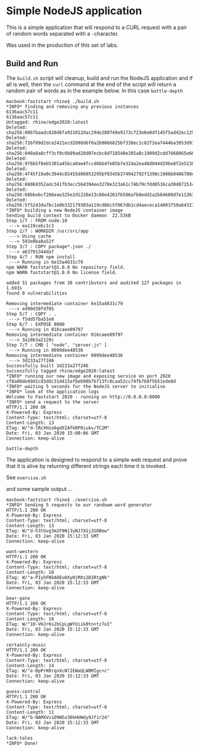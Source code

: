 # Simple NodeJS application

This is a simple application that will respond to a CURL request with a pair of random words separated with a `-`character.

Was used in the production of this set of labs.

## Build and Run

The `build.sh` script will cleanup, build and run the NodeJS application and if all is well, then the `curl` command at the end of the script will return a random pair of words as in the example below. In this case `battle-depth`

```
macbook:faststart rhine$ ./build.sh
*INFO* finding and removing any previous instances
6136aac57c11
6136aac57c11
Untagged: rhine/edge2020:latest
Deleted: sha256:0867baadc828d6fa931012dac29de280749e9173c723e6e0df145f5ad42ec129
Deleted: sha256:726f89d2dce2421ecd2098d6f0a2b9066825bf338ec1c82f2eaf444ba3953d97
Deleted: sha256:040a8a8cff3cf0c0b89ad28d07ecbc8d718540e385a8c1909d2cdd7668065e66
Deleted: sha256:976b5f8eb5301a45bca0ae4fccd6bb4fe85b7e324a2ea48d044d29be8f2e5138
Deleted: sha256:4f45f19a0c3944c85455d86053295bf03456374942792f1398c1906b8486780c
Deleted: sha256:88069352adc341fb3ecc564394ee3278e323a61c74b79cfdd6516ca30d871534
Deleted: sha256:68bbebcf286eae325e2d1228e13c86e4263f6586afb8edd2a2b64680d7e11363
Deleted: sha256:5f5243da7bc1e0b332179303a119cd86c5f067db1cd4aececa14803750a64323
*INFO* building a new NodeJS container image
Sending build context to Docker daemon  22.53kB
Step 1/7 : FROM node:10
 ---> ea119cebc1c3
Step 2/7 : WORKDIR /usr/src/app
 ---> Using cache
 ---> 593e0ba8a52f
Step 3/7 : COPY package*.json ./
 ---> a63701344da7
Step 4/7 : RUN npm install
 ---> Running in 6e15a4631c79
npm WARN faststart@1.0.0 No repository field.
npm WARN faststart@1.0.0 No license field.

added 51 packages from 38 contributors and audited 127 packages in 1.693s
found 0 vulnerabilities

Removing intermediate container 6e15a4631c79
 ---> ed90d30fdf05
Step 5/7 : COPY . .
 ---> f5dd57ba51e8
Step 6/7 : EXPOSE 8080
 ---> Running in 016caee09797
Removing intermediate container 016caee09797
 ---> 3a1863a2129c
Step 7/7 : CMD [ "node", "server.js" ]
 ---> Running in 0099dee48536
Removing intermediate container 0099dee48536
 ---> 3d233a27f246
Successfully built 3d233a27f246
Successfully tagged rhine/edge2020:latest
*INFO* running our new image and exposing service on port 2020
cf8a86de49d1cd3ddc314415afbeb98b7b713fc0caa52cc74fb7b8f5b51ede8d
*INFO* waiting 5 seconds for the NodeJS server to initialise
*INFO* look at the application logs
Welcome to Faststart 2020 - running on http://0.0.0.0:8080
*INFO* send a request to the server
HTTP/1.1 200 OK
X-Powered-By: Express
Content-Type: text/html; charset=utf-8
Content-Length: 13
ETag: W/"d-lRcXHzo6gdXIAfkRP0iukv/TC2M"
Date: Fri, 03 Jan 2020 15:00:06 GMT
Connection: keep-alive

battle-depth
```
The application is designed to respond to a simple web request and prove that it is alive by returning different strings each time it is invoked.

See `exercise.sh`

and some sample output ...

```
macbook:faststart rhine$ ./exercise.sh
*INFO* Sending 5 requests to our randowm word generator
HTTP/1.1 200 OK
X-Powered-By: Express
Content-Type: text/html; charset=utf-8
Content-Length: 13
ETag: W/"d-h3tUvg3m2F9Nj3yNJ7XGj2GOBew"
Date: Fri, 03 Jan 2020 15:12:33 GMT
Connection: keep-alive

want-western
HTTP/1.1 200 OK
X-Powered-By: Express
Content-Type: text/html; charset=utf-8
Content-Length: 10
ETag: W/"a-PIyhFNkAOEu0XyHjMXs2D1RtgNk"
Date: Fri, 03 Jan 2020 15:12:33 GMT
Connection: keep-alive

bear-gate
HTTP/1.1 200 OK
X-Powered-By: Express
Content-Type: text/html; charset=utf-8
Content-Length: 16
ETag: W/"10-VHJr6s2bCpLgWYUiik0tn+tz7oI"
Date: Fri, 03 Jan 2020 15:12:33 GMT
Connection: keep-alive

certainly-music
HTTP/1.1 200 OK
X-Powered-By: Express
Content-Type: text/html; charset=utf-8
Content-Length: 14
ETag: W/"e-BpPrKRrqnXcNlIEWaQLWOMIgc+c"
Date: Fri, 03 Jan 2020 15:12:33 GMT
Connection: keep-alive

guess-central
HTTP/1.1 200 OK
X-Powered-By: Express
Content-Type: text/html; charset=utf-8
Content-Length: 11
ETag: W/"b-NAMXVviD9W5o30kHUWdy9Jfir24"
Date: Fri, 03 Jan 2020 15:12:33 GMT
Connection: keep-alive

lack-tales
*INFO* Done!
```
